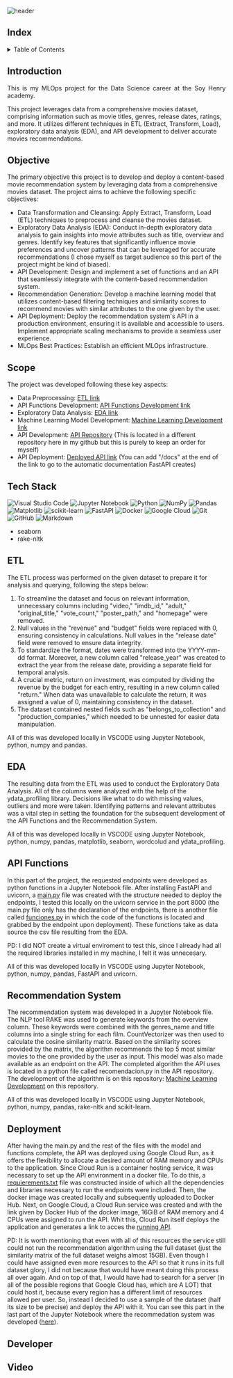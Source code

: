 ![header](https://capsule-render.vercel.app/api?type=waving&height=190&section=header&text=%20Machine%20Learning%20Operations%20(MLOps)%20Project&fontSize=30&&color=957DAD&fontColor=ffffff&fontAlignY=35)


## Index 
<!-- TABLE OF CONTENTS -->
<details>
  <summary>Table of Contents</summary>
  <ol>
    <li><a href="#Index">Index</a></li>
    <li><a href="#Introduction">Introduction</a></li>
    <li><a href="#Objective">Objective</a></li>
    <li><a href="#Scope">Scope</a></li>
    <li><a href="#Tech Stack">Tech Stack</a></li>
    <li><a href="#ETL">ETL</a></li>
    <li><a href="#EDA">EDA</a></li>
    <li><a href="#API Functions">API Functions</a></li>
    <li><a href="#Recommendation System">Recommendation System</a></li>
    <li><a href="#Deployment">Deployment</a></li>
    <li><a href="#Developer">Developer of the project</a></li>
    <li><a href="#Video">Video</a></li>
  </ol>
</details>


## Introduction 
<p align="justify">
This is my MLOps project for the Data Science career at the Soy Henry academy. </br>

This project leverages data from a comprehensive movies dataset, comprising information such as movie titles, genres, release dates, ratings, and more. It utilizes different techniques in ETL (Extract, Transform, Load), exploratory data analysis (EDA), and API development to deliver accurate movies recommendations.
</p>

## Objective
The primary objective this project is to develop and deploy a content-based movie recommendation system by leveraging data from a comprehensive movies dataset. 
The project aims to achieve the following specific objectives:
- Data Transformation and Cleansing: Apply Extract, Transform, Load (ETL) techniques to preprocess and cleanse the movies dataset.
- Exploratory Data Analysis (EDA): Conduct in-depth exploratory data analysis to gain insights into movie attributes such as title, overview and genres. Identify key features that significantly influence movie preferences and uncover patterns that can be leveraged for accurate recommendations (I chose myself as target audience so this part of the project might be kind of biased). 
- API Development: Design and implement a set of functions and an API that seamlessly integrate with the content-based recommendation system.
- Recommendation Generation: Develop a machine learning model that utilizes content-based filtering techniques and similarity scores to recommend movies with similar attributes to the one given by the user.
- API Deployment: Deploy the recommendation system's API in a production environment, ensuring it is available and accessible to users. Implement appropriate scaling mechanisms to provide a seamless user experience.
- MLOps Best Practices: Establish an efficient MLOps infrastructure.

## Scope
The project was developed following these key aspects:
- Data Preprocessing: [ETL link](https://github.com/ksfajardo/PI01_ML_OPS/blob/main/ETLPI01.ipynb)
- API Functions Development: [API Functions Development link](https://github.com/ksfajardo/PI01_ML_OPS/blob/main/FuncionesAPI.ipynb)
- Exploratory Data Analysis: [EDA link](https://github.com/ksfajardo/PI01_ML_OPS/blob/main/EDA_ML.ipynb)
- Machine Learning Model Development: [Machine Learning Development link](https://github.com/ksfajardo/PI01_ML_OPS/blob/main/MLmodel.ipynb)
- API Development: [API Repository](https://github.com/ksfajardo/PI01_ML_OPS_API) (This is located in a different repository here in my github but this is purely to keep an order for myself)
- API Deployment: [Deployed API link](https://moviesapp-oxeinkhcia-uc.a.run.app) (You can add "/docs" at the end of the link to go to the automatic documentation FastAPI creates)

## Tech Stack
![Visual Studio Code](https://img.shields.io/badge/Visual%20Studio%20Code-0078d7.svg?style=for-the-badge&logo=visual-studio-code&logoColor=white)
![Jupyter Notebook](https://img.shields.io/badge/jupyter-%23FA0F00.svg?style=for-the-badge&logo=jupyter&logoColor=white)
![Python](https://img.shields.io/badge/python-3670A0?style=for-the-badge&logo=python&logoColor=ffdd54)
![NumPy](https://img.shields.io/badge/numpy-%23013243.svg?style=for-the-badge&logo=numpy&logoColor=white)
![Pandas](https://img.shields.io/badge/pandas-%23150458.svg?style=for-the-badge&logo=pandas&logoColor=white)
![Matplotlib](https://img.shields.io/badge/Matplotlib-%23ffffff.svg?style=for-the-badge&logo=Matplotlib&logoColor=black)
![scikit-learn](https://img.shields.io/badge/scikit--learn-%23F7931E.svg?style=for-the-badge&logo=scikit-learn&logoColor=white)
![FastAPI](https://img.shields.io/badge/FastAPI-005571?style=for-the-badge&logo=fastapi)
![Docker](https://img.shields.io/badge/docker-%230db7ed.svg?style=for-the-badge&logo=docker&logoColor=white)
![Google Cloud](https://img.shields.io/badge/GoogleCloud-%234285F4.svg?style=for-the-badge&logo=google-cloud&logoColor=white)
![Git](https://img.shields.io/badge/git-%23F05033.svg?style=for-the-badge&logo=git&logoColor=white)
![GitHub](https://img.shields.io/badge/github-%23121011.svg?style=for-the-badge&logo=github&logoColor=white)
![Markdown](https://img.shields.io/badge/markdown-%23000000.svg?style=for-the-badge&logo=markdown&logoColor=white)
- seaborn 
- rake-nltk

## ETL
The ETL process was performed on the given dataset to prepare it for analysis and querying, following the steps below:
1. To streamline the dataset and focus on relevant information, unnecessary columns including "video," "imdb_id," "adult," "original_title," "vote_count," "poster_path," and "homepage" were removed. 
2. Null values in the "revenue" and "budget" fields were replaced with 0, ensuring consistency in calculations. Null values in the "release date" field were removed to ensure data integrity.
3. To standardize the format, dates were transformed into the YYYY-mm-dd format. Moreover, a new column called "release_year" was created to extract the year from the release date, providing a separate field for temporal analysis.
4. A crucial metric, return on investment, was computed by dividing the revenue by the budget for each entry, resulting in a new column called "return." When data was unavailable to calculate the return, it was assigned a value of 0, maintaining consistency in the dataset.
5. The dataset contained nested fields such as "belongs_to_collection" and "production_companies," which needed to be unnested for easier data manipulation. 

All of this was developed locally in VSCODE using Jupyter Notebook, python, numpy and pandas.

## EDA
The resulting data from the ETL was used to conduct the Exploratory Data Analysis. All of the columns were analyzed with the help of the ydata_profiling library. Decisions like what to do with missing values, outliers and more were taken. Identifying patterns and relevant attributes was a vital step in setting the foundation for the subsequent development of the API Functions and the Recommendation System.

All of this was developed locally in VSCODE using Jupyter Notebook, python, numpy, pandas, matplotlib, seaborn, wordcolud and ydata_profiling.

## API Functions
In this part of the project, the requested endpoints were developed as python functions in a Jupyter Notebook file. After installing FastAPI and uvicorn, a [main.py](https://github.com/ksfajardo/PI01_ML_OPS_API/blob/main/utils/functions.py) file was created with the structure needed to deploy the endpoints, I tested this locally on the uvicorn service in the port 8000 (the main.py file only has the declaration of the endpoints, there is another file called [funciones.py](https://github.com/ksfajardo/PI01_ML_OPS_API/blob/main/utils/functions.py) in which the code of the functions is located and grabbed by the endpoint upon deployment). These functions take as data source the csv file resulting from the EDA. 

PD: I did NOT create a virtual enviroment to test this, since I already had all the required libraries installed in my machine, I felt it was unnecesary.

All of this was developed locally in VSCODE using Jupyter Notebook, python, numpy, pandas, FastAPI and uvicorn.

## Recommendation System
The recommendation system was developed in a Jupyter Notebook file. The NLP tool RAKE was used to generate keywords from the overview column. These keywords were combined with the genres_name and title columns into a single string for each film. CountVectorizer was then used to calculate the cosine similarity matrix. Based on the similarity scores provided by the matrix, the algorithm recommends the top 5 most similar movies to the one provided by the user as input. This model was also made available as an endpoint on the API. The completed algorithm the API uses is located in a python file called recomendacion.py in the API repository. The development of the algorithm is on this repository: [Machine Learning Development](https://github.com/ksfajardo/PI01_ML_OPS/blob/main/MLmodel.ipynb) on this repository.

All of this was developed locally in VSCODE using Jupyter Notebook, python, numpy, pandas, rake-nltk and scikit-learn.

## Deployment
After having the main.py and the rest of the files with the model and functions complete, the API was deployed using Google Cloud Run, as it offers the flexibility to allocate a desired amount of RAM memory and CPUs to the application. Since Cloud Run is a container hosting service, it was necessary to set up the API environment in a docker file. To do this, a [requierements.txt](https://github.com/ksfajardo/PI01_ML_OPS_API/blob/main/requirements.txt) file was constructed inside of which all the dependencies and libraries necessary to run the endpoints were included. Then, the docker image was created locally and subsequently uploaded to Docker Hub. 
Next, on Google Cloud, a Cloud Run service was created and with the link given by Docker Hub of the docker image, 16GiB of RAM memory and 4 CPUs were assigned to run the API. Whit this, Cloud Run itself deploys the application and generates a link to acces the [running API](https://moviesapp-oxeinkhcia-uc.a.run.app).  

PD: It is worth mentioning that even with all of this resources the service still could not run the recommendation algorithm using the full dataset (just the similarity matrix of the full dataset weighs almost 15GB). Even though I could have assigned even more resources to the API so that it runs in its full dataset glory, I did not because that would have meant doing this process all over again. And on top of that, I would have had to search for a server (in all of the possible regions that Google Cloud has, which are A LOT) that could host it, because every region has a different limit of resources allowed per user. So, instead I decided to use a sample of the dataset (half its size to be precise) and deploy the API with it. You can see this part in the last part of the Jupyter Notebook where the recommedation system was developed ([here](https://github.com/ksfajardo/PI01_ML_OPS/blob/main/MLmodel.ipynb)).

## Developer


## Video
